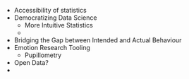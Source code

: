 - Accessibility of statistics
-  Democratizing Data Science
	- More Intuitive Statistics
	- 
- Bridging the Gap between Intended and Actual Behaviour
- Emotion Research Tooling
	- Pupillometry
- Open Data?
- 